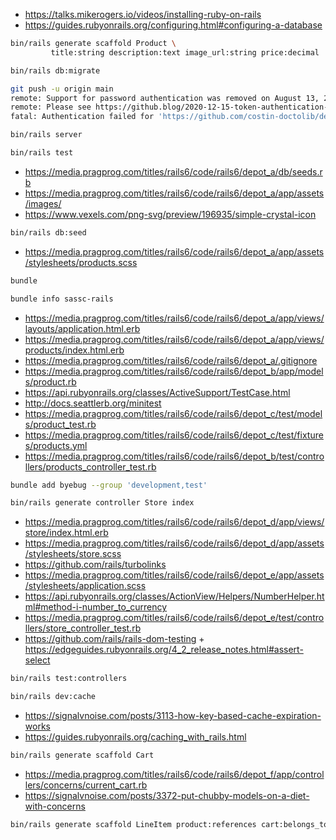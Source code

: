 - https://talks.mikerogers.io/videos/installing-ruby-on-rails
- https://guides.rubyonrails.org/configuring.html#configuring-a-database

```bash
bin/rails generate scaffold Product \
         title:string description:text image_url:string price:decimal
```

```bash
bin/rails db:migrate
```

```bash
git push -u origin main
remote: Support for password authentication was removed on August 13, 2021. Please use a personal access token instead.
remote: Please see https://github.blog/2020-12-15-token-authentication-requirements-for-git-operations/ for more information.
fatal: Authentication failed for 'https://github.com/costin-doctolib/depot.git/'
```

```bash
bin/rails server
```

```bash
bin/rails test
```

- https://media.pragprog.com/titles/rails6/code/rails6/depot_a/db/seeds.rb
- https://media.pragprog.com/titles/rails6/code/rails6/depot_a/app/assets/images/
- https://www.vexels.com/png-svg/preview/196935/simple-crystal-icon

```bash
bin/rails db:seed
```

- https://media.pragprog.com/titles/rails6/code/rails6/depot_a/app/assets/stylesheets/products.scss

```bash
bundle
```

```bash
bundle info sassc-rails
```

- https://media.pragprog.com/titles/rails6/code/rails6/depot_a/app/views/layouts/application.html.erb
- https://media.pragprog.com/titles/rails6/code/rails6/depot_a/app/views/products/index.html.erb
- https://media.pragprog.com/titles/rails6/code/rails6/depot_a/.gitignore
- https://media.pragprog.com/titles/rails6/code/rails6/depot_b/app/models/product.rb
- https://api.rubyonrails.org/classes/ActiveSupport/TestCase.html
- http://docs.seattlerb.org/minitest
- https://media.pragprog.com/titles/rails6/code/rails6/depot_c/test/models/product_test.rb
- https://media.pragprog.com/titles/rails6/code/rails6/depot_c/test/fixtures/products.yml
- https://media.pragprog.com/titles/rails6/code/rails6/depot_b/test/controllers/products_controller_test.rb

```bash
bundle add byebug --group 'development,test'
```

```bash
bin/rails generate controller Store index
```

- https://media.pragprog.com/titles/rails6/code/rails6/depot_d/app/views/store/index.html.erb
- https://media.pragprog.com/titles/rails6/code/rails6/depot_d/app/assets/stylesheets/store.scss
- https://github.com/rails/turbolinks
- https://media.pragprog.com/titles/rails6/code/rails6/depot_e/app/assets/stylesheets/application.scss
- https://api.rubyonrails.org/classes/ActionView/Helpers/NumberHelper.html#method-i-number_to_currency
- https://media.pragprog.com/titles/rails6/code/rails6/depot_e/test/controllers/store_controller_test.rb
- https://github.com/rails/rails-dom-testing + https://edgeguides.rubyonrails.org/4_2_release_notes.html#assert-select

```bash
bin/rails test:controllers
```

```bash
bin/rails dev:cache
```

- https://signalvnoise.com/posts/3113-how-key-based-cache-expiration-works
- https://guides.rubyonrails.org/caching_with_rails.html

```bash
bin/rails generate scaffold Cart
```

- https://media.pragprog.com/titles/rails6/code/rails6/depot_f/app/controllers/concerns/current_cart.rb
- https://signalvnoise.com/posts/3372-put-chubby-models-on-a-diet-with-concerns

```bash
bin/rails generate scaffold LineItem product:references cart:belongs_to
```

